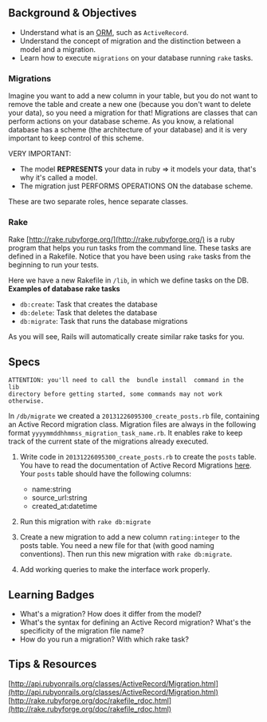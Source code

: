 ## Background & Objectives

- Understand what is an [ORM](http://en.wikipedia.org/wiki/Object-relational_mapping), such as `ActiveRecord`.
- Understand the concept of migration and the distinction between a model and a migration.
- Learn how to execute `migrations` on your database running `rake` tasks.

### Migrations

Imagine you want to add a new column in your table, but you do not want to remove the table and create a new one (because you don't want to delete your data), so you need a migration for that! Migrations are classes that can perform actions on your database scheme. As you know, a relational database has a scheme (the architecture of your database) and it is very important to keep control of this scheme.

VERY IMPORTANT:

- The model **REPRESENTS** your data in ruby => it models your data, that's why it's called a model.
- The migration just PERFORMS OPERATIONS ON the database scheme.

These are two separate roles, hence separate classes.

### Rake

Rake [http://rake.rubyforge.org/](http://rake.rubyforge.org/) is a ruby program that helps you run tasks from the command line. These tasks are defined in a Rakefile. Notice that you have been using `rake` tasks from the beginning to run your tests.

Here we have a new Rakefile in `/lib`, in which we define tasks on the DB. **Examples of database rake tasks**

* `db:create`: Task that creates the database
* `db:delete`: Task that deletes the database
* `db:migrate`: Task that runs the database migrations

As you will see, Rails will automatically create similar rake tasks for you.

## Specs

    ATTENTION: you'll need to call the  bundle install  command in the  lib
    directory before getting started, some commands may not work otherwise.

In `/db/migrate` we created a `20131226095300_create_posts.rb` file, containing an Active Record migration class. Migration files are always in the following format `yyyymmddhhmmss_migration_task_name.rb`. It enables rake to keep track of the current state of the migrations already executed.

1. Write code in `20131226095300_create_posts.rb` to create the `posts` table. You have to read the documentation of Active Record Migrations [here](http://api.rubyonrails.org/classes/ActiveRecord/Migration.html). Your `posts` table should have the following columns:

   * name:string
   * source_url:string
   * created_at:datetime

2. Run this migration with `rake db:migrate`

3. Create a new migration to add a new column `rating:integer` to the posts table. You need a new file for that (with good naming conventions). Then run this new migration with `rake db:migrate`.

4. Add working queries to make the interface work properly.

## Learning Badges

- What's a migration? How does it differ from the model?
- What's the syntax for defining an Active Record migration? What's the specificity of the migration file name?
- How do you run a migration? With which rake task?

## Tips & Resources

[http://api.rubyonrails.org/classes/ActiveRecord/Migration.html](http://api.rubyonrails.org/classes/ActiveRecord/Migration.html)
[http://rake.rubyforge.org/doc/rakefile_rdoc.html](http://rake.rubyforge.org/doc/rakefile_rdoc.html)
